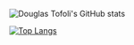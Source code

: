 ![Douglas Tofoli's GitHub stats](https://github-readme-stats.douglastofoli.vercel.app/api?username=douglastofoli&show_icons=true&theme=radical)

[![Top Langs](https://github-readme-stats.douglastofoli.vercel.app/api/top-langs/?username=douglastofoli&layout=compact)](https://github.com/anuraghazra/github-readme-stats)
